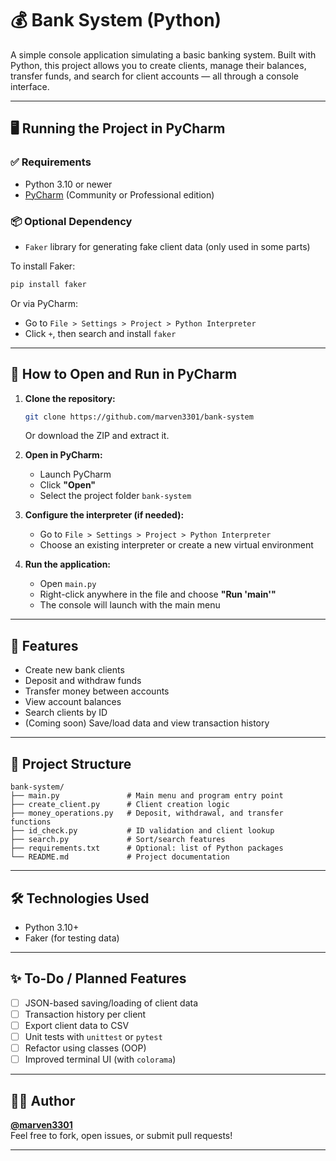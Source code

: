 # 💰 Bank System (Python)

A simple console application simulating a basic banking system. Built with Python, this project allows you to create clients, manage their balances, transfer funds, and search for client accounts — all through a console interface.

---

## 🖥️ Running the Project in PyCharm

### ✅ Requirements

- Python 3.10 or newer
- [PyCharm](https://www.jetbrains.com/pycharm/) (Community or Professional edition)

### 📦 Optional Dependency

- `Faker` library for generating fake client data (only used in some parts)

To install Faker:

```bash
pip install faker
```

Or via PyCharm:
- Go to `File > Settings > Project > Python Interpreter`
- Click `+`, then search and install `faker`

---

## 🚀 How to Open and Run in PyCharm

1. **Clone the repository:**

   ```bash
   git clone https://github.com/marven3301/bank-system
   ```

   Or download the ZIP and extract it.

2. **Open in PyCharm:**
   - Launch PyCharm
   - Click **"Open"**
   - Select the project folder `bank-system`

3. **Configure the interpreter (if needed):**
   - Go to `File > Settings > Project > Python Interpreter`
   - Choose an existing interpreter or create a new virtual environment

4. **Run the application:**
   - Open `main.py`
   - Right-click anywhere in the file and choose **"Run 'main'"**
   - The console will launch with the main menu

---

## 🧠 Features

- Create new bank clients
- Deposit and withdraw funds
- Transfer money between accounts
- View account balances
- Search clients by ID
- (Coming soon) Save/load data and view transaction history

---

## 📁 Project Structure

```
bank-system/
├── main.py               # Main menu and program entry point
├── create_client.py      # Client creation logic
├── money_operations.py   # Deposit, withdrawal, and transfer functions
├── id_check.py           # ID validation and client lookup
├── search.py             # Sort/search features
├── requirements.txt      # Optional: list of Python packages
└── README.md             # Project documentation
```

---

## 🛠 Technologies Used

- Python 3.10+
- Faker (for testing data)

---

## ✨ To-Do / Planned Features

- [ ] JSON-based saving/loading of client data
- [ ] Transaction history per client
- [ ] Export client data to CSV
- [ ] Unit tests with `unittest` or `pytest`
- [ ] Refactor using classes (OOP)
- [ ] Improved terminal UI (with `colorama`)

---

## 👨‍💻 Author

**[@marven3301](https://github.com/marven3301)**  
Feel free to fork, open issues, or submit pull requests!

---